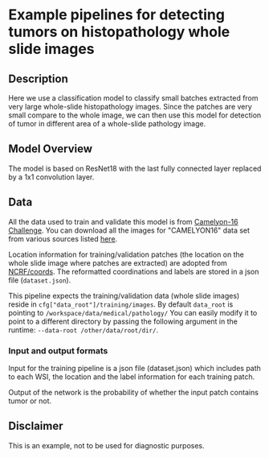# Example pipelines for detecting tumors on histopathology whole slide images

## Description

Here we use a classification model to classify small batches extracted from very large whole-slide histopathology images. Since the patches are very small compare to the whole image, we can then use this model for detection of tumor in different area of a whole-slide pathology image.

## Model Overview

The model is based on ResNet18 with the last fully connected layer replaced by a 1x1 convolution layer.

## Data

All the data used to train and validate this model is from [Camelyon-16 Challenge](https://camelyon16.grand-challenge.org/). You can download all the images for "CAMELYON16" data set from various sources listed [here](https://camelyon17.grand-challenge.org/Data/).

Location information for training/validation patches (the location on the whole slide image where patches are extracted) are adopted from [NCRF/coords](https://github.com/baidu-research/NCRF/tree/master/coords). The reformatted coordinations and labels are stored in a json file (`dataset.json`).

This pipeline expects the training/validation data (whole slide images) reside in `cfg["data_root"]/training/images`. By default `data_root` is pointing to `/workspace/data/medical/pathology/` You can easily modify it to point to a different directory by passing the following argument in the runtime: `--data-root /other/data/root/dir/`.

### Input and output formats

Input for the training pipeline is a json file (dataset.json) which includes path to each WSI, the location and the label information for each training patch.

Output of the network is the probability of whether the input patch contains tumor or not.

## Disclaimer

This is an example, not to be used for diagnostic purposes.
